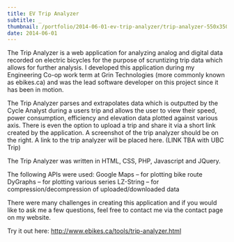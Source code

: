 ```yaml
---
title: EV Trip Analyzer
subtitle: _
thumbnail: /portfolio/2014-06-01-ev-trip-analyzer/trip-analyzer-550x350.webp
date: 2014-06-01
---
```


The Trip Analyzer is a web application for analyzing analog and digital data recorded on electric bicycles for the purpose of scruntizing trip data which allows for further analysis. I developed this application during my Engineering Co-op work term at Grin Technologies (more commonly known as ebikes.ca) and was the lead software developer on this project since it has been in motion.

The Trip Analyzer parses and extrapolates data which is outputted by the Cycle Analyst during a users trip and allows the user to view their speed, power consumption, efficiency and elevation data plotted against various axis. There is even the option to upload a trip and share it via a short link created by the application. A screenshot of the trip analyzer should be on the right. A link to the trip analyzer will be placed here. (LINK TBA with UBC Trip)

The Trip Analyzer was written in HTML, CSS, PHP, Javascript and JQuery.

The following APIs were used:
Google Maps – for plotting bike route
DyGraphs – for plotting various series
LZ-String – for compression/decompression of uploaded/downloaded data

There were many challenges in creating this application and if you would like to ask me a few questions, feel free to contact me via the contact page on my website.

Try it out here: <a href="http://www.ebikes.ca/tools/trip-analyzer.html">http://www.ebikes.ca/tools/trip-analyzer.html</a>